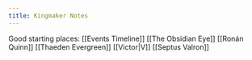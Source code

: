 ```yaml
---
title: Kingmaker Notes
---
```

Good starting places:
[[Events Timeline]]
[[The Obsidian Eye]]
[[Ronán Quinn]]
[[Thaeden Evergreen]]
[[Victor|V]]
[[Septus Valron]]
